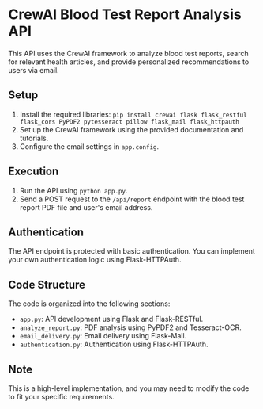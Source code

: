 # CrewAI Blood Test Report Analysis API

This API uses the CrewAI framework to analyze blood test reports, search for relevant health articles, and provide personalized recommendations to users via email.

## Setup

1. Install the required libraries: `pip install crewai flask flask_restful flask_cors PyPDF2 pytesseract pillow flask_mail flask_httpauth`
2. Set up the CrewAI framework using the provided documentation and tutorials.
3. Configure the email settings in `app.config`.

## Execution

1. Run the API using `python app.py`.
2. Send a POST request to the `/api/report` endpoint with the blood test report PDF file and user's email address.

## Authentication

The API endpoint is protected with basic authentication. You can implement your own authentication logic using Flask-HTTPAuth.

## Code Structure

The code is organized into the following sections:

* `app.py`: API development using Flask and Flask-RESTful.
* `analyze_report.py`: PDF analysis using PyPDF2 and Tesseract-OCR.
* `email_delivery.py`: Email delivery using Flask-Mail.
* `authentication.py`: Authentication using Flask-HTTPAuth.

## Note

This is a high-level implementation, and you may need to modify the code to fit your specific requirements.
